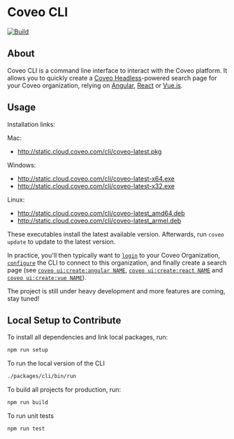 # Coveo CLI

[![Build](https://github.com/coveo/cli/actions/workflows/build.yml/badge.svg)](https://github.com/coveo/cli/actions/workflows/build.yml)

## About

Coveo CLI is a command line interface to interact with the Coveo platform. It allows you to quickly create a [Coveo Headless](https://docs.coveo.com/headless)-powered search page for your Coveo organization, relying on [Angular](https://angular.io), [React](https://reactjs.org/) or [Vue.js](https://vuejs.org/).

## Usage

Installation links:

Mac:
- http://static.cloud.coveo.com/cli/coveo-latest.pkg

Windows:
- http://static.cloud.coveo.com/cli/coveo-latest-x64.exe
- http://static.cloud.coveo.com/cli/coveo-latest-x32.exe

Linux:
- http://static.cloud.coveo.com/cli/coveo-latest_amd64.deb
- http://static.cloud.coveo.com/cli/coveo-latest_armel.deb

These executables install the latest available version. Afterwards, run `coveo update` to update to the latest version.

In practice, you'll then typically want to [`login`](https://github.com/coveo/cli/tree/master/packages/cli#coveo-authlogin) to your Coveo Organization, [`configure`](https://github.com/coveo/cli/tree/master/packages/cli#coveo-configset) the CLI to connect to this organization, and finally create a search page (see [`coveo ui:create:angular NAME`](https://github.com/coveo/cli/tree/master/packages/cli#coveo-uicreateangular-name), [`coveo ui:create:react NAME`](https://github.com/coveo/cli/tree/master/packages/cli#coveo-uicreatereact-name) and [`coveo ui:create:vue NAME`](https://github.com/coveo/cli/tree/master/packages/cli#coveo-uicreatevue-name)).

The project is still under heavy development and more features are coming, stay tuned!

## Local Setup to Contribute

To install all dependencies and link local packages, run:

```sh
npm run setup
```

To run the local version of the CLI

```sh
./packages/cli/bin/run
```

To build all projects for production, run:

```sh
npm run build
```

To run unit tests

```sh
npm run test
```
